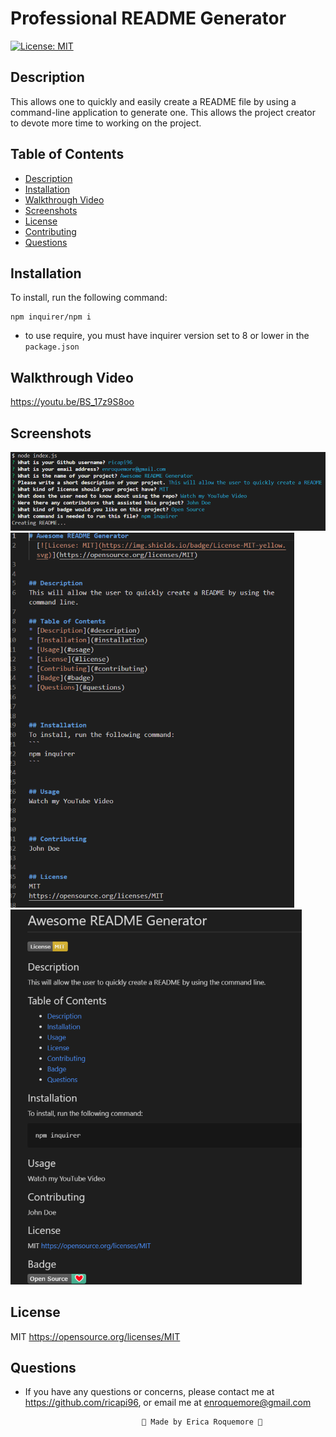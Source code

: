 # Professional README Generator
[![License: MIT](https://img.shields.io/badge/License-MIT-yellow.svg)](https://opensource.org/licenses/MIT)

## Description
This allows one to quickly and easily create a README file by using a command-line application to generate one. This allows the project creator to devote more time to working on the project.

## Table of Contents
* [Description](#description)
* [Installation](#installation)
* [Walkthrough Video](#walkthroughvideo)
* [Screenshots](#screenshots)
* [License](#license)
* [Contributing](#contributing)
* [Questions](#questions)

## Installation
To install, run the following command:
```
npm inquirer/npm i
```
- to use require, you must have inquirer version set to 8 or lower in the `package.json`

## Walkthrough Video
https://youtu.be/BS_17z9S8oo

## Screenshots
![](./images/command-line-questions.png)
![](./images/readme.png)
![](./images/readme-preview.png)

## License
MIT
https://opensource.org/licenses/MIT


## Questions
* If you have any questions or concerns, please contact me at https://github.com/ricapi96, or email me at enroquemore@gmail.com



                                💙 Made by Erica Roquemore 💙
